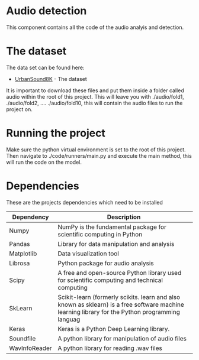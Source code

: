 # Audio detection

This component contains all the code of the audio analyis and detection.


# The dataset
The data set can be found here:
* [UrbanSound8K](https://urbansounddataset.weebly.com/urbansound8k.html) - The dataset

It is important to download these files and put them inside a folder called audio within the root of this project.
This will leave you with ./audio/fold1, ./audio/fold2, .... ./audio/fold10, this will contain the audio files to run the project on.


# Running the project
Make sure the python virtual environment is set to the root of this project.
Then navigate to ./code/runners/main.py and execute the main method, this will run the code on the model.


# Dependencies
These are the projects dependencies which need to be installed

| Dependency | Description |
| ------ | ------ |
| Numpy | NumPy is the fundamental package for scientific computing in Python | 
| Pandas | Library for data manipulation and analysis | 
| Matplotlib | Data visualization tool | 
| Librosa | Python package for audio analysis |
| Scipy | A free and open-source Python library used for scientific computing and technical computing | 
| SkLearn | Scikit-learn (formerly scikits. learn and also known as sklearn) is a free software machine learning library for the Python programming languag | 
| Keras | Keras is a Python Deep Learning library. | 
| Soundfile | A python library for manipulation of audio files | 
| WavInfoReader | A python library for reading .wav files | 

